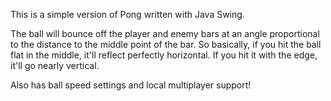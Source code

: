 This is a simple version of Pong written with Java Swing. 

The ball will bounce off the player and enemy bars at an angle proportional to the distance to the middle point of the bar. So basically, if you hit the ball flat in the middle, it'll reflect perfectly horizontal. If you hit it with the edge, it'll go nearly vertical.

Also has ball speed settings and local multiplayer support!